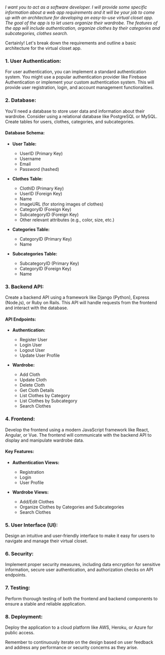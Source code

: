 *I want you to act as a software developer. I will provide some specific information about a web app requirements and it will be your job to come up with an architecture for developing an easy-to-use virtual closet app. The goal of the app is to let users organize their wardrobe. The features of the app will include authentication, organize clothes by their categories and subcategories, clothes search.*



Certainly! Let's break down the requirements and outline a basic architecture for the virtual closet app.

### 1. User Authentication:
For user authentication, you can implement a standard authentication system. You might use a popular authentication provider like Firebase Authentication or implement your custom authentication system. This will provide user registration, login, and account management functionalities.

### 2. Database:
You'll need a database to store user data and information about their wardrobe. Consider using a relational database like PostgreSQL or MySQL. Create tables for users, clothes, categories, and subcategories.

#### Database Schema:
- **User Table:**
  - UserID (Primary Key)
  - Username
  - Email
  - Password (hashed)

- **Clothes Table:**
  - ClothID (Primary Key)
  - UserID (Foreign Key)
  - Name
  - ImageURL (for storing images of clothes)
  - CategoryID (Foreign Key)
  - SubcategoryID (Foreign Key)
  - Other relevant attributes (e.g., color, size, etc.)

- **Categories Table:**
  - CategoryID (Primary Key)
  - Name

- **Subcategories Table:**
  - SubcategoryID (Primary Key)
  - CategoryID (Foreign Key)
  - Name

### 3. Backend API:
Create a backend API using a framework like Django (Python), Express (Node.js), or Ruby on Rails. This API will handle requests from the frontend and interact with the database.

#### API Endpoints:
- **Authentication:**
  - Register User
  - Login User
  - Logout User
  - Update User Profile

- **Wardrobe:**
  - Add Cloth
  - Update Cloth
  - Delete Cloth
  - Get Cloth Details
  - List Clothes by Category
  - List Clothes by Subcategory
  - Search Clothes

### 4. Frontend:
Develop the frontend using a modern JavaScript framework like React, Angular, or Vue. The frontend will communicate with the backend API to display and manipulate wardrobe data.

#### Key Features:
- **Authentication Views:**
  - Registration
  - Login
  - User Profile

- **Wardrobe Views:**
  - Add/Edit Clothes
  - Organize Clothes by Categories and Subcategories
  - Search Clothes

### 5. User Interface (UI):
Design an intuitive and user-friendly interface to make it easy for users to navigate and manage their virtual closet.

### 6. Security:
Implement proper security measures, including data encryption for sensitive information, secure user authentication, and authorization checks on API endpoints.

### 7. Testing:
Perform thorough testing of both the frontend and backend components to ensure a stable and reliable application.

### 8. Deployment:
Deploy the application to a cloud platform like AWS, Heroku, or Azure for public access.

Remember to continuously iterate on the design based on user feedback and address any performance or security concerns as they arise.